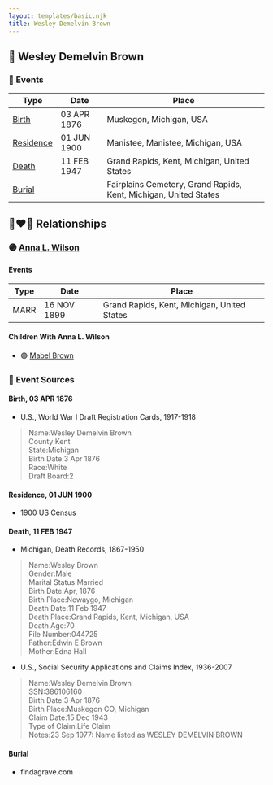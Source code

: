 ```yaml
---
layout: templates/basic.njk
title: Wesley Demelvin Brown
---
```

## 🔵 Wesley Demelvin Brown

### 📆 Events

Type | Date | Place
------ | ------ | ------
[Birth](#event-0) | 03 APR 1876 | Muskegon, Michigan, USA
[Residence](#event-1) | 01 JUN 1900 | Manistee, Manistee, Michigan, USA
[Death](#event-2) | 11 FEB 1947 | Grand Rapids, Kent, Michigan, United States
[Burial](#event-3) |  | Fairplains Cemetery, Grand Rapids, Kent, Michigan, United States

## 👩‍❤️‍👨 Relationships

### 🟣 [Anna L. Wilson](/people/7/73378674)

#### Events

Type | Date | Place
------ | ------ | ------
MARR | 16 NOV 1899 | Grand Rapids, Kent, Michigan, United States
#### Children With Anna L. Wilson
* 🟣 [Mabel Brown](/people/5/5853824)
### 📰 Event Sources

#### <a id="event-0"></a> Birth, 03 APR 1876
* U.S., World War I Draft Registration Cards, 1917-1918
>   
  > Name:Wesley Demelvin Brown  
  > County:Kent  
  > State:Michigan  
  > Birth Date:3 Apr 1876  
  > Race:White  
  > Draft Board:2

#### <a id="event-1"></a> Residence, 01 JUN 1900
* 1900 US Census

#### <a id="event-2"></a> Death, 11 FEB 1947
* Michigan, Death Records, 1867-1950
>   
  > Name:Wesley Brown  
  > Gender:Male  
  > Marital Status:Married  
  > Birth Date:Apr, 1876  
  > Birth Place:Newaygo, Michigan  
  > Death Date:11 Feb 1947  
  > Death Place:Grand Rapids, Kent, Michigan, USA  
  > Death Age:70  
  > File Number:044725  
  > Father:Edwin E Brown  
  > Mother:Edna Hall
* U.S., Social Security Applications and Claims Index, 1936-2007
>   
  > Name:Wesley Demelvin Brown  
  > SSN:386106160  
  > Birth Date:3 Apr 1876  
  > Birth Place:Muskegon CO, Michigan  
  > Claim Date:15 Dec 1943  
  > Type of Claim:Life Claim  
  > Notes:23 Sep 1977: Name listed as WESLEY DEMELVIN BROWN

#### <a id="event-3"></a> Burial
* findagrave.com